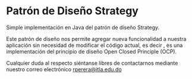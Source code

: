 # Patrón de Diseño Strategy

Simple implementación en Java del patrón de diseño Strategy.

Este patrón de diseño nos permite agregar nueva funcionalidad a nuestra aplicación sin necesidad de modificar el código actual, es decir , es una implementación del principio de diseño Open Closed Principle (OCP).

Cualquier duda al respecto siéntanse libres de contactarnos mediante nuestro correo electrónico rperera@itla.edu.do
